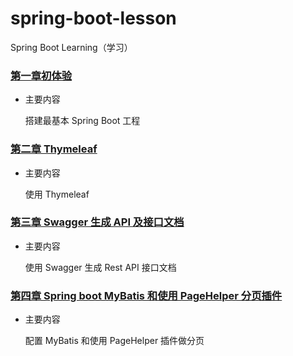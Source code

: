 # spring-boot-lesson
Spring Boot Learning（学习）

### [第一章初体验](https://github.com/akanairen/spring-boot-lessons/tree/master/spring-boot-lesson-1)

- 主要内容

  搭建最基本 Spring Boot 工程

### [第二章 Thymeleaf](https://github.com/akanairen/spring-boot-lessons/tree/master/spring-boot-lesson-2)

- 主要内容

  使用 Thymeleaf 

### [第三章 Swagger 生成 API 及接口文档](https://github.com/akanairen/spring-boot-lessons/tree/master/spring-boot-lesson-3)

- 主要内容

  使用 Swagger 生成 Rest API 接口文档

### [第四章 Spring boot MyBatis 和使用 PageHelper 分页插件](https://github.com/akanairen/spring-boot-lessons/tree/master/spring-boot-lesson-4)

- 主要内容

  配置 MyBatis 和使用 PageHelper 插件做分页

